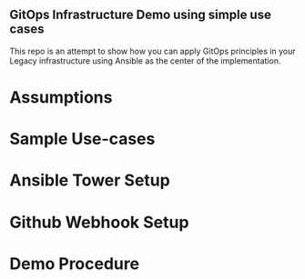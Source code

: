 ## GitOps Infrastructure Demo using simple use cases
This repo is an attempt to show how you can apply GitOps principles in your Legacy infrastructure using Ansible as the center of the implementation.

# Assumptions

# Sample Use-cases

# Ansible Tower Setup

# Github Webhook Setup

# Demo Procedure
